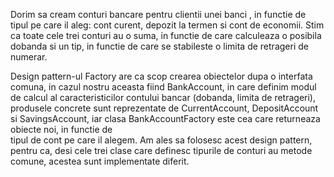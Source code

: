 Dorim sa cream conturi bancare pentru clientii unei banci , in functie de tipul pe care il aleg: cont curent, depozit la termen 
si cont de economii. Stim ca toate cele trei conturi au o suma, in functie de care calculeaza o posibila dobanda si un tip, in 
functie de care se stabileste o limita de retrageri de numerar.

Design pattern-ul Factory are ca scop crearea obiectelor dupa o interfata comuna, in cazul nostru aceasta fiind BankAccount, in
care  definim modul de calcul al caracteristicilor contului bancar (dobanda, limita de retrageri), produsele concrete sunt reprezentate
de CurrentAccount, DepositAccount si SavingsAccount, iar clasa BankAccountFactory este cea care returneaza obiecte noi, in functie de  
tipul de cont pe care il alegem. Am ales sa folosesc acest design pattern, pentru ca, desi cele trei clase care definesc tipurile de 
conturi au metode comune, acestea sunt implementate diferit. 
